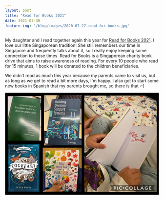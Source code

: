 ```yaml
---
layout: post
title: "Read for Books 2021"
date: 2021-07-30
feature-img: "/blog/images/2020-07-27-read-for-books.jpg"
---
```


My daughter and I read together again this year for 
[Read for Books 2021](http://www.nationalreadingmovement.sg/read-for-books/).
I love our little Singaporean tradition! She still remembers our time in Singapore and frequently talks about it,
so I really enjoy keeping some connection to those times.
Read for Books is a Singaporean charity book drive that aims to raise
awareness of reading. For every 10 people who read for 15 minutes, 1
book will be donated to the children beneficiaries.

We didn't read as much this year because my parents came to visit us, but as long as we get to read a bit more days, I'm happy.
I also got to start some new books in Spanish that my parents brought me, so there is that :-)

<img src="/blog/images/2020-07-27-read-for-books.jpg" width="600">


